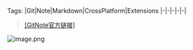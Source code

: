 Tags:
|Git|Note|Markdown|CrossPlatform|Extensions
|-|-|-|-|-|

> [[GitNote官方链接]](https://gitnoteapp.com/)


![image.png](0)


